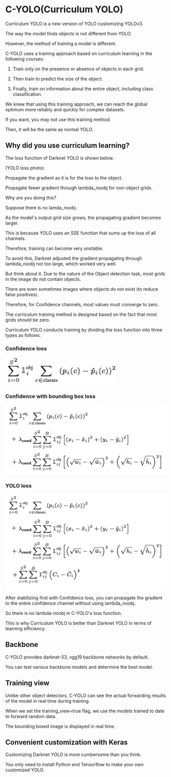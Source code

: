 # C-YOLO(Curriculum YOLO)

Curriculum YOLO is a new version of YOLO customizing YOLOv3.

The way the model finds objects is not different from YOLO.

However, the method of training a model is different.

C-YOLO uses a training approach based on curriculum learning in the following courses:

1. Train only on the presence or absence of objects in each grid.

2. Then train to predict the size of the object.

3. Finally, train on information about the entire object, including class classification.

We knew that using this training approach, we can reach the global optimum more reliably and quickly for complex datasets.

If you want, you may not use this training method.

Then, it will be the same as normal YOLO.

## Why did you use curriculum learning?

The loss function of Darknet YOLO is shown below.

(YOLO loss photo)

Propagate the gradient as it is for the loss to the object.

Propagate fewer gradient through lambda_noobj for non-object grids.

Why are you doing this?

Suppose there is no lamda_noobj.

As the model's output grid size grows, the propagating gradient becomes larger.

This is because YOLO uses an SSE function that sums up the loss of all channels.

Therefore, training can become very unstable.

To avoid this, Darknet adjusted the gradient propagating through lambda_noobj not too large, which worked very well.

But think about it. Due to the nature of the Object detection task, most grids in the image do not contain objects.

There are even sometimes images where objects do not exist (to reduce false positives).

Therefore, for Confidence channels, most values must converge to zero.

The curriculum training method is designed based on the fact that most grids should be zero.

Curriculum YOLO conducts training by dividing the loss function into three types as follows.

### Confidence loss

<img src="/md/confidence_loss.jpg" width="350">

### Confidence with bounding box loss

<img src="/md/confidence_with_bbox_loss.jpg" width="550">

### YOLO loss

<img src="/md/c_yolo_loss.jpg" width="550">

After stabilizing first with Confidence loss, you can propagate the gradient to the entire confidence channel without using lambda_noobj.

So there is no lambda-noobj in C-YOLO's loss function.

This is why Curriculum YOLO is better than Darknet YOLO in terms of learning efficiency.

## Backbone

C-YOLO provides darknet-53, vgg19 backbone networks by default.

You can test various backbone models and determine the best model.

## Training view

Unlike other object detectors, C-YOLO can see the actual forwarding results of the model in real time during training.

When we set the training_view=true flag, we use the models trained to date to forward random data.

The bounding boxed image is displayed in real time.

## Convenient customization with Keras

Customizing Darknet YOLO is more cumbersome than you think.

You only need to install Python and Tensorflow to make your own customized YOLO.
